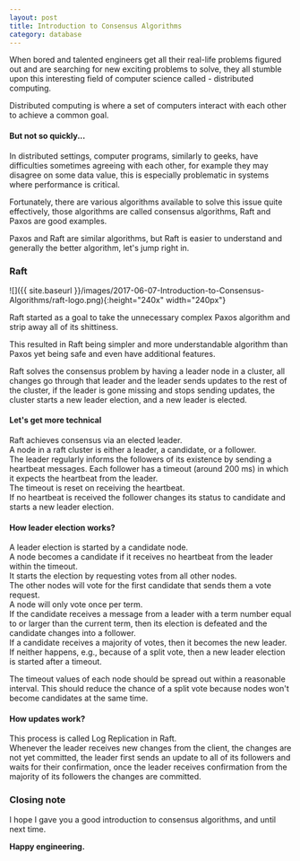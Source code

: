 ```yaml
---
layout: post
title: Introduction to Consensus Algorithms
category: database
---
```

When bored and talented engineers get all their real-life problems figured out and are searching for new exciting problems to solve, they all stumble upon this interesting field of computer science called - distributed computing.

Distributed computing is where a set of computers interact with each other to achieve a common goal.

#### But not so quickly...
In distributed settings, computer programs, similarly to geeks, have difficulties sometimes agreeing with each other, for example they may disagree on some data value, this is especially problematic in systems where performance is critical.  

Fortunately, there are various algorithms available to solve this issue quite effectively, those algorithms are called consensus algorithms, Raft and Paxos are good examples.

Paxos and Raft are similar algorithms, but Raft is easier to understand and generally the better algorithm, let's jump right in.

### Raft
![]({{ site.baseurl }}/images/2017-06-07-Introduction-to-Consensus-Algorithms/raft-logo.png){:height="240x" width="240px"}  

Raft started as a goal to take the unnecessary complex Paxos algorithm and strip away all of its shittiness.

This resulted in Raft being simpler and more understandable algorithm than Paxos yet being safe and even have additional features.

Raft solves the consensus problem by having a leader node in a cluster, all changes go through that leader and the leader sends updates to the rest of the cluster, if the leader is gone missing and stops sending updates, the cluster starts a new leader election, and a new leader is elected.

#### Let's get more technical
Raft achieves consensus via an elected leader.  
A node in a raft cluster is either a leader, a candidate, or a follower.  
The leader regularly informs the followers of its existence by sending a heartbeat messages.
Each follower has a timeout (around 200 ms) in which it expects the heartbeat from the leader.  
The timeout is reset on receiving the heartbeat.  
If no heartbeat is received the follower changes its status to candidate and starts a new leader election.

#### How leader election works?
A leader election is started by a candidate node.  
A node becomes a candidate if it receives no heartbeat from the leader within the timeout.  
It starts the election by requesting votes from all other nodes.  
The other nodes will vote for the first candidate that sends them a vote request.  
A node will only vote once per term.  
If the candidate receives a message from a leader with a term number equal to or larger than the current term, then its election is defeated and the candidate changes into a follower.  
If a candidate receives a majority of votes, then it becomes the new leader.  
If neither happens, e.g., because of a split vote, then a new leader election is started after a timeout.

The timeout values of each node should be spread out within a reasonable interval. This should reduce the chance of a split vote because nodes won't become candidates at the same time.

#### How updates work?
This process is called Log Replication in Raft.  
Whenever the leader receives new changes from the client, the changes are not yet committed, the leader first sends an update to all of its followers and waits for their confirmation, once the leader receives confirmation from the majority of its followers the changes are committed.

### Closing note
I hope I gave you a good introduction to consensus algorithms, and until next time.

**Happy engineering.**